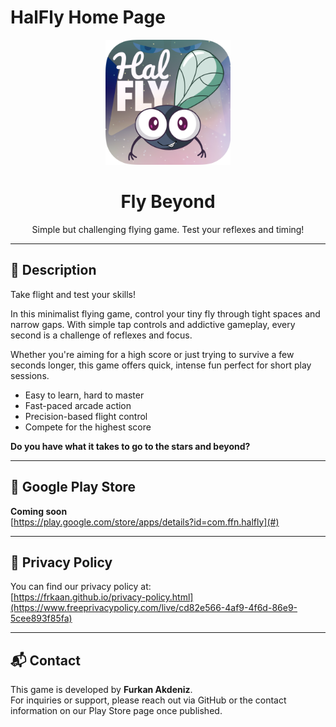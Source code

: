 # HalFly Home Page

<p align="center">
  <img src="HalFly_Logo.png" alt="App Logo" width="200"/>
</p>

<h1 align="center">Fly Beyond</h1>

<p align="center">
  Simple but challenging flying game. Test your reflexes and timing!
</p>

---

## 🚀 Description

Take flight and test your skills!

In this minimalist flying game, control your tiny fly through tight spaces and narrow gaps. With simple tap controls and addictive gameplay, every second is a challenge of reflexes and focus.

Whether you're aiming for a high score or just trying to survive a few seconds longer, this game offers quick, intense fun perfect for short play sessions.

- Easy to learn, hard to master  
- Fast-paced arcade action  
- Precision-based flight control  
- Compete for the highest score  

**Do you have what it takes to go to the stars and beyond?**

---

## 🔗 Google Play Store

**Coming soon**  
[https://play.google.com/store/apps/details?id=com.ffn.halfly](#)

---

## 🔐 Privacy Policy

You can find our privacy policy at:  
[https://frkaan.github.io/privacy-policy.html](https://www.freeprivacypolicy.com/live/cd82e566-4af9-4f6d-86e9-5cee893f85fa)

---

## 📬 Contact

This game is developed by **Furkan Akdeniz**.  
For inquiries or support, please reach out via GitHub or the contact information on our Play Store page once published.


